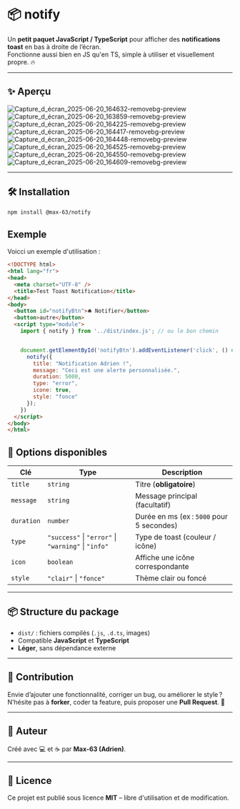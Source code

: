 # 📦 notify

Un **petit paquet JavaScript / TypeScript** pour afficher des **notifications toast** en bas à droite de l’écran.  
Fonctionne aussi bien en JS qu'en TS, simple à utiliser et visuellement propre. 🔥

---

## ✨ Aperçu

![Capture_d_écran_2025-06-20_164632-removebg-preview](https://github.com/user-attachments/assets/9692fc3d-7e01-4556-ad9f-16a9c351758d)
![Capture_d_écran_2025-06-20_163859-removebg-preview](https://github.com/user-attachments/assets/663db643-c5f0-4914-945a-5ddb2d67b448)
![Capture_d_écran_2025-06-20_164225-removebg-preview](https://github.com/user-attachments/assets/be9f7e29-ea04-483d-a748-1d124225fca2)
![Capture_d_écran_2025-06-20_164417-removebg-preview](https://github.com/user-attachments/assets/e1b492e9-ed4a-4a47-b4b3-8283cc926561)
![Capture_d_écran_2025-06-20_164448-removebg-preview](https://github.com/user-attachments/assets/c454a6cb-32aa-4e45-a347-d6da8e28e1c2)
![Capture_d_écran_2025-06-20_164525-removebg-preview](https://github.com/user-attachments/assets/155325db-418f-4dbf-9dc8-7322d8463621)
![Capture_d_écran_2025-06-20_164550-removebg-preview](https://github.com/user-attachments/assets/169e3b96-63a3-4396-803b-747f2efade5e)
![Capture_d_écran_2025-06-20_164609-removebg-preview](https://github.com/user-attachments/assets/3b7bc012-f4ae-4779-9108-40ad904449ec)


---

## 🛠️ Installation

```bash
npm install @max-63/notify
```

## Exemple

Voicci un exemple d'utilisation :

```html
<!DOCTYPE html>
<html lang="fr">
<head>
  <meta charset="UTF-8" />
  <title>Test Toast Notification</title>
</head>
<body>
  <button id="notifyBtn">🛎️ Notifier</button>
  <button>autre</button>
  <script type="module">
    import { notify } from '../dist/index.js'; // ou le bon chemin


    document.getElementById('notifyBtn').addEventListener('click', () => {
      notify({
        title: "Notification Adrien !",
        message: "Ceci est une alerte personnalisée.",
        duration: 5000,
        type: "error",
        icone: true,
        style: "fonce"
      });
    })
  </script>
</body>
</html>

```
## 🔧 Options disponibles

| Clé       | Type                                | Description                                         |
|-----------|-------------------------------------|-----------------------------------------------------|
| `title`   | `string`                            | Titre (**obligatoire**)                                  |
| `message` | `string`                            | Message principal (facultatif)                 |
| `duration`| `number`                            | Durée en ms (ex : `5000` pour 5 secondes)           |
| `type`    | `"success"` \| `"error"` \| `"warning"` \| `"info"` | Type de toast (couleur / icône)     |
| `icon`    | `boolean`                           | Affiche une icône correspondante                    |
| `style`   | `"clair"` \| `"fonce"`              | Thème clair ou foncé                                |

---

## 📦 Structure du package

- `dist/` : fichiers compilés (`.js`, `.d.ts`, images)
- Compatible **JavaScript** et **TypeScript**
- **Léger**, sans dépendance externe

---

## 🤝 Contribution

Envie d’ajouter une fonctionnalité, corriger un bug, ou améliorer le style ?  
N’hésite pas à **forker**, coder ta feature, puis proposer une **Pull Request**. 💪

---

## 🐣 Auteur

Créé avec 💻 et ☕ par **Max‑63 (Adrien)**.

---

## 📄 Licence

Ce projet est publié sous licence **MIT** – libre d'utilisation et de modification.
